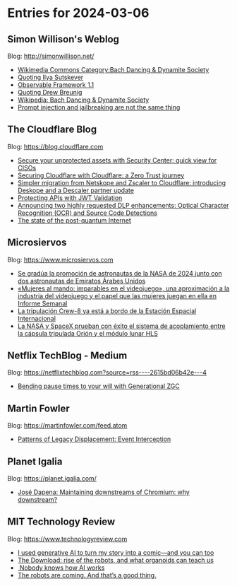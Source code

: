 # Entries for 2024-03-06
## Simon Willison's Weblog 
Blog: http://simonwillison.net/ 

- [Wikimedia Commons Category:Bach Dancing & Dynamite Society](https://simonwillison.net/2024/Mar/6/wikimedia-commons-bach-dancing-dynamite-society/#atom-everything)
- [Quoting Ilya Sutskever](https://simonwillison.net/2024/Mar/6/ilya-sutskever/#atom-everything)
- [Observable Framework 1.1](https://simonwillison.net/2024/Mar/5/observable-framework-1-1/#atom-everything)
- [Quoting Drew Breunig](https://simonwillison.net/2024/Mar/5/drew-breunig/#atom-everything)
- [Wikipedia: Bach Dancing & Dynamite Society](https://simonwillison.net/2024/Mar/5/wikipedia-bach-dancing-dynamite-society/#atom-everything)
- [Prompt injection and jailbreaking are not the same thing](https://simonwillison.net/2024/Mar/5/prompt-injection-jailbreaking/#atom-everything)
##  The Cloudflare Blog  
Blog: https://blog.cloudflare.com 

- [Secure your unprotected assets with Security Center: quick view for CISOs](https://blog.cloudflare.com/security-insights-quick-ciso-view)
- [Securing Cloudflare with Cloudflare: a Zero Trust journey](https://blog.cloudflare.com/securing-cloudflare-with-cloudflare-zero-trust)
- [Simpler migration from Netskope and Zscaler to Cloudflare: introducing Deskope and a Descaler partner update](https://blog.cloudflare.com/deskope-program-and-asdp-for-descaler)
- [Protecting APIs with JWT Validation](https://blog.cloudflare.com/protecting-apis-with-jwt-validation)
- [Announcing two highly requested DLP enhancements: Optical Character Recognition (OCR) and Source Code Detections](https://blog.cloudflare.com/dlp-ocr-sourcecode)
- [The state of the post-quantum Internet](https://blog.cloudflare.com/pq-2024)
## Microsiervos 
Blog: https://www.microsiervos.com 

- [Se gradúa la promoción de astronautas de la NASA de 2024 junto con dos astronautas de Emiratos Árabes Unidos](https://www.microsiervos.com/archivo/espacio/gradua-promocion-astronautas-nasa-2024.html)
- [«Mujeres al mando: imparables en el videojuego», una aproximación a la industria del videojuego y el papel que las mujeres juegan en ella en Informe Semanal](https://www.microsiervos.com/archivo/juegos-y-diversion/mujeres-videojuego-informe-semanal.html)
- [La tripulación Crew-8 ya está a bordo de la Estación Espacial Internacional](https://www.microsiervos.com/archivo/espacio/tripuacion-crew-8-ya-en-estacion-espacial.html)
- [La NASA y SpaceX prueban con éxito el sistema de acoplamiento entre la cápsula tripulada Orión y el módulo lunar HLS](https://www.microsiervos.com/archivo/espacio/nasa-spacex-prueban-sistema-acoplamiento-orion-modulo-lunar-hls.html)
## Netflix TechBlog - Medium 
Blog: https://netflixtechblog.com?source=rss----2615bd06b42e---4 

- [Bending pause times to your will with Generational ZGC](https://netflixtechblog.com/bending-pause-times-to-your-will-with-generational-zgc-256629c9386b?source=rss----2615bd06b42e---4)
## Martin Fowler 
Blog: https://martinfowler.com/feed.atom 

- [Patterns of Legacy Displacement: Event Interception](https://martinfowler.com/articles/patterns-legacy-displacement/event-interception.html)
## Planet Igalia 
Blog: https://planet.igalia.com/ 

- [José Dapena: Maintaining downstreams of Chromium: why downstream?](https://blogs.igalia.com/dape/2024/03/05/maintaining-downstreams-of-chromium-why-downstream/)
## MIT Technology Review 
Blog: https://www.technologyreview.com 

- [I used generative AI to turn my story into a comic—and you can too](https://www.technologyreview.com/2024/03/05/1089458/generative-ai-turn-my-story-into-comic-images-lore-machine/)
- [The Download: rise of the robots, and what organoids can teach us](https://www.technologyreview.com/2024/03/05/1089451/the-download-rise-of-the-robots-and-what-organoids-can-teach-us/)
- [ Nobody knows how AI works](https://www.technologyreview.com/2024/03/05/1089449/nobody-knows-how-ai-works/)
- [The robots are coming. And that’s a good thing.](https://www.technologyreview.com/2024/03/05/1087646/the-robots-are-coming-and-thats-a-good-thing-2/)